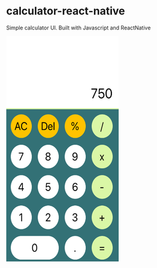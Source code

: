 # calculator-react-native
Simple calculator UI. Built with Javascript and ReactNative

<img src="./assets/calculator-img.JPG" alt="calculator-img" style="border: '1px solid lightgray'" width="300" height="600"/>
